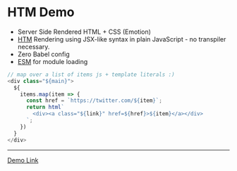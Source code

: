 # HTM Demo
- Server Side Rendered HTML + CSS (Emotion)
- [HTM](https://github.com/developit/htm) Rendering using JSX-like syntax in plain JavaScript - no transpiler necessary.
- Zero Babel config
- [ESM](https://github.com/standard-things/esm) for module loading


```javascript
// map over a list of items js + template literals :)
<div class="${main}">
  ${
    items.map(item => {
      const href = `https://twitter.com/${item}`;
      return html`
        <div><a class="${link}" href=${href}>${item}</a></div>
      `;
    })
  }
</div>
```

<hr>

[Demo Link](https://htm-demo-hdmdzmdplv.now.sh)
